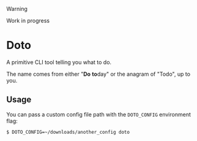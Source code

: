 > [!WARNING]
> Work in progress

# Doto
A primitive CLI tool telling you what to do.

The name comes from either "**Do** **to**day" or the anagram of "Todo", up to you.

## Usage
You can pass a custom config file path with the `DOTO_CONFIG` environment flag:

```sh
$ DOTO_CONFIG=~/downloads/another_config doto
```
